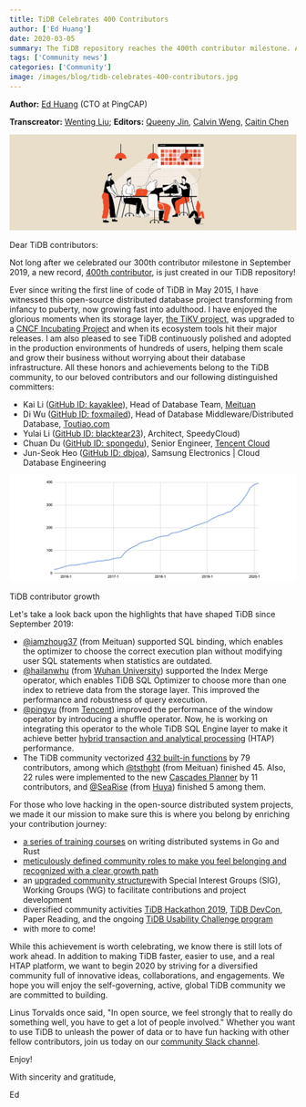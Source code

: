 ```yaml
---
title: TiDB Celebrates 400 Contributors
author: ['Ed Huang']
date: 2020-03-05
summary: The TiDB repository reaches the 400th contributor milestone. All our honors and achievements belong to the TiDB community, our beloved contributors, and distinguished committers.
tags: ['Community news']
categories: ['Community']
image: /images/blog/tidb-celebrates-400-contributors.jpg
---
```


**Author:** [Ed Huang](https://github.com/c4pt0r) (CTO at PingCAP)

**Transcreator:** [Wenting Liu](https://github.com/WT-Liu); **Editors:** [Queeny Jin](https://github.com/queenypingcap), [Calvin Weng](https://github.com/dcalvin), [Caitin Chen](https://github.com/CaitinChen)

![TiDB celebrates 400 contributors](media/tidb-celebrates-400-contributors.jpg)

Dear TiDB contributors:

Not long after we celebrated our 300th contributor milestone in September 2019, a new record, [400th contributor](https://github.com/pingcap/tidb/graphs/contributors), is just created in our TiDB repository!

Ever since writing the first line of code of TiDB in May 2015, I have witnessed this open-source distributed database project transforming from infancy to puberty, now growing fast into adulthood. I have enjoyed the glorious moments when its storage layer, [the TiKV project](https://tikv.org/), was upgraded to a [CNCF Incubating Project](https://www.cncf.io/blog/2019/05/21/toc-votes-to-move-tikv-into-cncf-incubator/) and when its ecosystem tools hit their major releases. I am also pleased to see TiDB continuously polished and adopted in the production environments of hundreds of users, helping them scale and grow their business without worrying about their database infrastructure. All these honors and achievements belong to the TiDB community, to our beloved contributors and our following distinguished committers:

* Kai Li ([GitHub ID: kayaklee](https://github.com/kayaklee)), Head of Database Team, [Meituan](https://en.wikipedia.org/wiki/Meituan)
* Di Wu ([GitHub ID: foxmailed](https://github.com/foxmailed)), Head of Database Middleware/Distributed Database, [Toutiao.com](https://www.toutiao.com/)
* Yulai Li ([GitHub ID: blacktear23](https://github.com/blacktear23)), Architect, SpeedyCloud)
* Chuan Du ([GitHub ID: spongedu](https://github.com/spongedu)), Senior Engineer, [Tencent Cloud](https://intl.cloud.tencent.com/)
* Jun-Seok Heo ([GitHub ID: dbjoa](https://github.com/dbjoa)), Samsung Electronics | Cloud Database Engineering

![TiDB contributor growth](media/tidb-contributor-growth.jpg)
<div class="caption-center"> TiDB contributor growth </div>

Let's take a look back upon the highlights that have shaped TiDB since September 2019:

* [@iamzhoug37](https://github.com/iamzhoug37) (from Meituan) supported SQL binding, which enables the optimizer to choose the correct execution plan without modifying user SQL statements when statistics are outdated.
* [@hailanwhu](https://github.com/hailanwhu) (from [Wuhan University](https://en.wikipedia.org/wiki/Wuhan_University)) supported the Index Merge operator, which enables TiDB SQL Optimizer to choose more than one index to retrieve data from the storage layer. This improved the performance and robustness of query execution.
* [@pingyu](https://github.com/pingyu) (from [Tencent](https://en.wikipedia.org/wiki/Tencent)) improved the performance of the window operator by introducing a shuffle operator. Now, he is working on integrating this operator to the whole TiDB SQL Engine layer to make it achieve better [hybrid transaction and analytical processing](https://en.wikipedia.org/wiki/Hybrid_transactional/analytical_processing) (HTAP) performance.
* The TiDB community vectorized [432 built-in functions](https://github.com/pingcap/tidb/pulls?utf8=%E2%9C%93&q=is%3Apr+is%3Amerged+sort%3Aupdated-desc+label%3Acontribution+%22vectorize%22+) by 79 contributors, among which [@tsthght](http://github.com/tsthght) (from Meituan) finished 45. Also, 22 rules were implemented to the new [Cascades Planner](https://github.com/pingcap/tidb/projects/16) by 11 contributors, and [@SeaRise](https://github.com/SeaRise) (from [Huya](https://en.wikipedia.org/wiki/Huya_Live)) finished 5 among them.

For those who love hacking in the open-source distributed system projects, we made it our mission to make sure this is where you belong by enriching your contribution journey:

* [a series of training courses](https://github.com/pingcap/talent-plan) on writing distributed systems in Go and Rust
* [meticulously defined community roles to make you feel belonging and recognized with a clear growth path](https://pingcap.com/blog/tidb-community-upgrade/)
* an [upgraded community structure](https://pingcap.com/blog/tidb-community-upgrade/#new-community-structure)with Special Interest Groups (SIG), Working Groups (WG) to facilitate contributions and project development
* diversified community activities [TiDB Hackathon 2019](https://pingcap.com/blog/insert-into-tidb-hackathon-2019-values-hack-fun-tidb-ecosystem/), [TiDB DevCon](https://pingcap.com/blog/tidb-devcon-2018-recap/), Paper Reading, and the ongoing [TiDB Usability Challenge program](https://github.com/pingcap/community/blob/master/challenge-programs/challenge-program-season-2.md)
* with more to come!

While this achievement is worth celebrating, we know there is still lots of work ahead. In addition to making TiDB faster, easier to use, and a real HTAP platform, we want to begin 2020 by striving for a diversified community full of innovative ideas, collaborations, and engagements. We hope you will enjoy the self-governing, active, global TiDB community we are committed to building.

Linus Torvalds once said, "In open source, we feel strongly that to really do something well, you have to get a lot of people involved." Whether you want to use TiDB to unleash the power of data or to have fun hacking with other fellow contributors, join us today on our [community Slack channel](https://slack.tidb.io/invite?team=tidb-community&channel=everyone&ref=pingcap-blog).

Enjoy!

With sincerity and gratitude,

Ed

